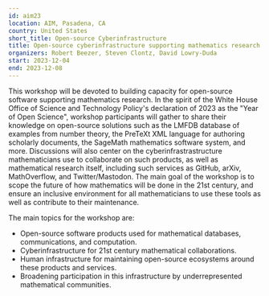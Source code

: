 ```yaml
---
id: aim23
location: AIM, Pasadena, CA
country: United States
short_title: Open-source Cyberinfrastructure
title: Open-source cyberinfrastructure supporting mathematics research
organizers: Robert Beezer, Steven Clontz, David Lowry-Duda
start: 2023-12-04
end: 2023-12-08
---
```


This workshop will be devoted to building capacity for open-source software supporting mathematics research. In the spirit of the White House Office of Science and Technology Policy's declaration of 2023 as the "Year of Open Science", workshop participants will gather to share their knowledge on open-source solutions such as the LMFDB database of examples from number theory, the PreTeXt XML language for authoring scholarly documents, the SageMath mathematics software system, and more. Discussions will also center on the cyberinfrastrastructure mathematicians use to collaborate on such products, as well as mathematical research itself, including such services as GitHub, arXiv, MathOverflow, and Twitter/Mastodon. The main goal of the workshop is to scope the future of how mathematics will be done in the 21st century, and ensure an inclusive environment for all mathematicians to use these tools as well as contribute to their maintenance.

The main topics for the workshop are:

 * Open-source software products used for mathematical databases, communications, and computation.
 * Cyberinfrastructure for 21st century mathematical collaborations.
 * Human infrastructure for maintaining open-source ecosystems around these products and services.
 * Broadening participation in this infrastructure by underrepresented mathematical communities.